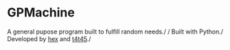 # GPMachine
A general pupose program built to fulfill random needs./
/
Built with Python./
Developed by [hex](https://twitter.com/hexyuu) and [t4t45](http://tommypriest.com)./

